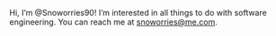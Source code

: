 Hi, I’m @Snoworries90!
I’m interested in all things to do with software engineering. 
You can reach me at snoworries@me.com.

<!---
Snoworries90/Snoworries90 is a ✨ special ✨ repository because its `README.md` (this file) appears on your GitHub profile.
You can click the Preview link to take a look at your changes.
--->
